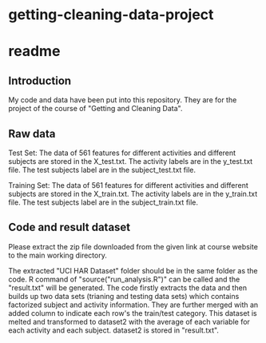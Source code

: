 # getting-cleaning-data-project
# readme

## Introduction

My code and data have been put into this repository. They are for the project of the course of "Getting and Cleaning Data".

## Raw data

Test Set: 
The data of 561 features for different activities and different subjects are stored in the X_test.txt. 
The activity labels are in the y_test.txt file.
The test subjects label are in the subject_test.txt file.

Training Set: 
The data of 561 features for different activities and different subjects are stored in the X_train.txt. 
The activity labels are in the y_train.txt file.
The test subjects label are in the subject_train.txt file.

## Code and result dataset

Please extract the zip file downloaded from the given link at course website to the main working directory.

The extracted "UCI HAR Dataset" folder should be in the same folder as the code. 
R command of "source("run_analysis.R")" can be called and the "result.txt" will be generated. The code firstly extracts the data and then builds up two data sets (trianing and testing data sets) which contains factorized subject and activity information. They are further merged with an added column to indicate each row's the train/test category. This dataset is melted and transformed to dataset2 with the average of each variable for each activity and each subject. dataset2 is stored in "result.txt".